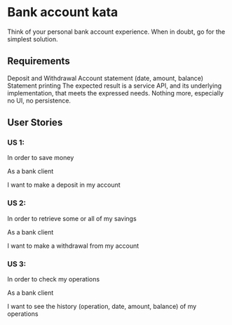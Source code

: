 # Bank account kata

Think of your personal bank account experience. When in doubt, go for the simplest solution.

## Requirements

Deposit and Withdrawal
Account statement (date, amount, balance)
Statement printing
The expected result is a service API, and its underlying implementation, that meets the expressed needs.
Nothing more, especially no UI, no persistence.

## User Stories

### US 1:

In order to save money

As a bank client

I want to make a deposit in my account

### US 2:

In order to retrieve some or all of my savings

As a bank client

I want to make a withdrawal from my account

### US 3:

In order to check my operations

As a bank client

I want to see the history (operation, date, amount, balance) of my operations